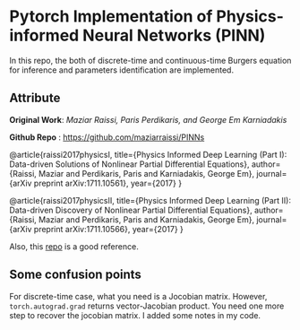 # Pytorch Implementation of Physics-informed Neural Networks (PINN)

In this repo, the both of discrete-time and continuous-time Burgers equation for inference and parameters identification are implemented.

## Attribute

**Original Work**: *Maziar Raissi, Paris Perdikaris, and George Em Karniadakis*

**Github Repo** : <https://github.com/maziarraissi/PINNs>

@article{raissi2017physicsI,
  title={Physics Informed Deep Learning (Part I): Data-driven Solutions of Nonlinear Partial Differential Equations},
  author={Raissi, Maziar and Perdikaris, Paris and Karniadakis, George Em},
  journal={arXiv preprint arXiv:1711.10561},
  year={2017}
}

@article{raissi2017physicsII,
  title={Physics Informed Deep Learning (Part II): Data-driven Discovery of Nonlinear Partial Differential Equations},
  author={Raissi, Maziar and Perdikaris, Paris and Karniadakis, George Em},
  journal={arXiv preprint arXiv:1711.10566},
  year={2017}
}

Also, this [repo](https://github.com/jayroxis/PINNs/blob/master/README.md#attribute) is a good reference.

## Some confusion points

For discrete-time case, what you need is a Jocobian matrix. However,  ```torch.autograd.grad``` returns vector-Jacobian product. You need one more step to recover the jocobian matrix. I added some notes in my code.
